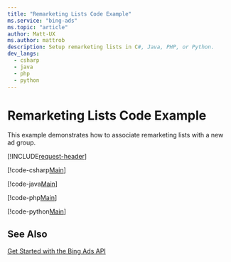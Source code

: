 ```yaml
---
title: "Remarketing Lists Code Example"
ms.service: "bing-ads"
ms.topic: "article"
author: Matt-UX
ms.author: mattrob
description: Setup remarketing lists in C#, Java, PHP, or Python.
dev_langs:
  - csharp
  - java
  - php
  - python
---
```

# Remarketing Lists Code Example
This example demonstrates how to associate remarketing lists with a new ad group.

[!INCLUDE[request-header](./includes/code-tips.md)]

[!code-csharp[Main](../../../BingAds-dotNet-SDK/examples/BingAdsExamples/BingAdsExamplesLibrary/v13/RemarketingLists.cs)]

[!code-java[Main](../../../BingAds-Java-SDK/examples/BingAdsDesktopApp/src/main/java/com/microsoft/bingads/examples/v13/RemarketingLists.java)]

[!code-php[Main](../../../BingAds-PHP-SDK/samples/V13/RemarketingLists.php)]

[!code-python[Main](../../../BingAds-Python-SDK/examples/v13/remarketing_lists.py)]

## See Also
[Get Started with the Bing Ads API](get-started.md)  
